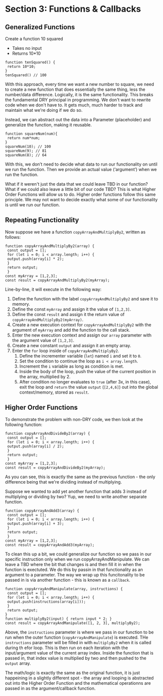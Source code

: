 # Section 3: Functions & Callbacks

## Generalized Functions

Create a function 10 squared
- Takes no input
- Returns 10*10

```
function tenSquared() {
 return 10*10;
}
tenSquared() // 100
```

With this approach, every time we want a new number to square, we need to create a new function that does essentially the same thing, less the number/data difference. Logically, it is the same functionality. This breaks the fundamental DRY principal in programming. We don't want to rewrite code when we don't have to. It gets much, much harder to track and maintain what we're doing if we do so.

Instead, we can abstract out the data into a Parameter (placeholder) and generalize the function, making it reusable.

```
function squareNum(num){
 return num*num;
}
squareNum(10); // 100
squareNum(9); // 81
squareNum(8); // 64
```

With this, we don’t need to decide what data to run our functionality on until we run the function. Then we provide an actual value (‘argument’) when we run the function.

What if it weren't just the data that we could leave TBD in our function? What if we could also leave a little bit of our code TBD? This is what Higher Order Functions will allow us to do. Higher order functions follow this same principle. We may not want to decide exactly what some of our functionality is until we run our function.

## Repeating Functionality

Now suppose we have a function `copyArrayAndMultiplyBy2`, written as follows:

```
function copyArrayAndMultiplyBy2(array) {
 const output = [];
 for (let i = 0; i < array.length; i++) {
 output.push(array[i] * 2);
 }
 return output;
 }
const myArray = [1,2,3];
const result = copyArrayAndMultiplyBy2(myArray);
```

Line-by-line, it will execute in the following way:

1. Define the function with the label `copyArrayAndMultiplyBy2` and save it to memory.
1. Define the const `myArray` and assign it the value of `[1,2,3]`.
1. Define the const `result` and assign it the return value of `copyArrayAndMultiplyBy2(myArray)`.
1. Create a new execution context for `copyArrayAndMultiplyBy2` with the argument of `myArray` and add the function to the call stack.
1. Enter the new execution context and assign our `array` parameter with the argument value of `[1,2,3]`.
1. Create a new constant `output` and assign it an empty array.
1. Enter the `for` loop inside of `copyArrayAndMultiplyBy2`.
	1. Define the incrementer variable (`let`) named `i` and set it to `0`.
	1. Set the condition to continue the loop as `i < array.length`.
	1. Increment the `i` variable as long as condition is met.
	1. Inside the body of the loop, push the value of the current position in the array, multiplied by 2.
	1. After condition no longer evaluates to `true` (after 3x, in this case), exit the loop and `return` the value `output` (`[2,4,6]`) out into the global context/memory, stored as `result`.


## Higher Order Functions

To demonstrate the problem with non-DRY code, we then look at the following function:

```
function copyArrayAndDivideBy2(array) {
 const output = [];
 for (let i = 0; i < array.length; i++) {
 output.push(array[i] / 2);
 }
 return output;
 }
const myArray = [1,2,3];
const result = copyArrayAndDivideBy2(myArray);
```

As you can see, this is exactly the same as the previous function - the only difference being that we're dividing instead of multiplying.

Suppose we wanted to add yet another function that adds 3 instead of multiplying or dividing by two? Yup, we need to write another separate function.

```
function copyArrayAndAdd3(array) {
 const output = [];
 for (let i = 0; i < array.length; i++) {
 output.push(array[i] + 3);
 }
 return output;
 }
const myArray = [1,2,3];
const result = copyArrayAndAdd3(myArray);
```

To clean this up a bit, we could generalize our function so we pass in our specific
instruction only when we run copyArrayAndManipulate. We can leave a TBD where the bit that changes is and then fill it in when the function is exectuted. We do this by passin in that functionality as an argument to a parameter. The way we wrap up this funcitonality to be passed in is via another function - this is known as a `callback`.

```
function copyArrayAndManipulate(array, instructions) {
 const output = [];
 for (let i = 0; i < array.length; i++) {
 output.push(instructions(array[i]));
 }
 return output;
}
function multiplyBy2(input) { return input * 2; }
const result = copyArrayAndManipulate([1, 2, 3], multiplyBy2);
```

Above, the `instructions` parameter is where we pass in our function to be run when the outer function (`copyArrayAndManipulate`) is executed. THe `instructions` parameter will be filled in with `multiplyBy2` when it is called during th efor loop. This is then run on each iteration with the input/argument value of the current array index. Inside the function that is passed in, that index value is multiplied by two and then pushed to the `output` array.

The math/logic is exactly the same as the original function, it is just happeining in a slightly different spot - the array and looping is abstracted out into the Higher Order Function and the mathematical operationns are passed in as the argument/callback function.

